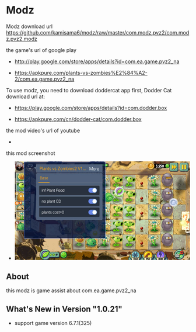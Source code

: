 # Modz

Modz download url https://github.com/kamisama6/modz/raw/master/com.modz.pvz2/com.modz.pvz2.modz

the game's url of google play 

* http://play.google.com/store/apps/details?id=com.ea.game.pvz2_na

* https://apkpure.com/plants-vs-zombies%E2%84%A2-2/com.ea.game.pvz2_na

To use modz, you need to download doddercat app first, Dodder Cat download url at:

* https://play.google.com/store/apps/details?id=com.dodder.box

* https://apkpure.com/cn/dodder-cat/com.dodder.box
            		  
the mod video's url of youtube

* 

this mod screenshot

* ![](https://github.com/kamisama6/modz/blob/master/com.modz.pvz2/screenshot/modz.jpg)


## About

this modz is game assist about com.ea.game.pvz2_na

## What's New in Version "1.0.21"

* support game version 6.7.1(325) 
